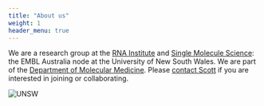 ```yaml
---
title: "About us"
weight: 1
header_menu: true
---
```


We are a research group at the [RNA Institute](https://www.rna.unsw.edu.au/) and [Single Molecule Science](https://sms.unsw.edu.au/): the EMBL Australia node at the University of New South Wales. We are part of the [Department of Molecular Medicine](https://www.unsw.edu.au/medicine-health/our-schools/biomedical-sciences/about-us/our-people/our-departments). Please [contact Scott](mailto:scott.berry@unsw.edu.au) if you are interested in joining or collaborating.

![UNSW](images/UNSW_EMBL_RNA.png)

